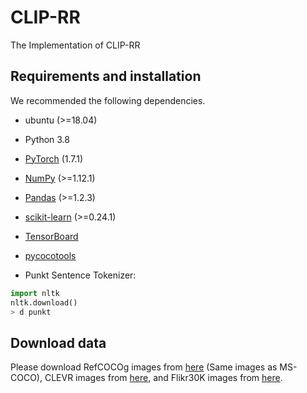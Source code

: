 # CLIP-RR
The Implementation of CLIP-RR

## Requirements and installation
We recommended the following dependencies.
* ubuntu (>=18.04)

* Python 3.8

* [PyTorch](https://pytorch.org/) (1.7.1)

* [NumPy](https://numpy.org/) (>=1.12.1)

* [Pandas](https://pandas.pydata.org/) (>=1.2.3)

* [scikit-learn](https://scikit-learn.org/stable/) (>=0.24.1)

* [TensorBoard](https://github.com/TeamHG-Memex/tensorboard_logger) 

* [pycocotools](https://github.com/cocodataset/cocoapi) 

* Punkt Sentence Tokenizer:

``` python
import nltk
nltk.download()
> d punkt
``` 

## Download data
Please download RefCOCOg images from [here](https://www.kaggle.com/datasets/hsankesara/flickr-image-dataset) (Same images as MS-COCO), CLEVR images from [here](https://www.kaggle.com/datasets/hsankesara/flickr-image-dataset), and Flikr30K images from [here](https://www.kaggle.com/datasets/hsankesara/flickr-image-dataset).
